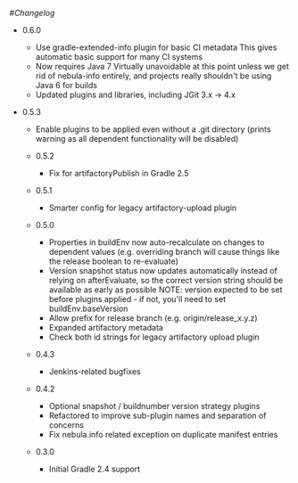 #*Changelog*
* 0.6.0
    - Use gradle-extended-info plugin for basic CI metadata
      This gives automatic basic support for many CI systems
    - Now requires Java 7
      Virtually unavoidable at this point unless we get rid of nebula-info
      entirely, and projects really shouldn't be using Java 6 for builds
    - Updated plugins and libraries, including JGit 3.x -> 4.x

* 0.5.3
    - Enable plugins to be applied even without a .git directory
      (prints warning as all dependent functionality will be disabled)

  * 0.5.2
    - Fix for artifactoryPublish in Gradle 2.5

  * 0.5.1
    - Smarter config for legacy artifactory-upload plugin

  * 0.5.0
    - Properties in buildEnv now auto-recalculate on changes to dependent values (e.g. overriding branch will cause things like the release boolean to re-evaluate)
    - Version snapshot status now updates automatically instead of relying on afterEvaluate, so the correct version string should be available as early as possible
      NOTE: version expected to be set before plugins applied - if not, you'll need to set buildEnv.baseVersion
    - Allow prefix for release branch (e.g. origin/release_x.y.z)
    - Expanded artifactory metadata
    - Check both id strings for legacy artifactory upload plugin

  * 0.4.3
    - Jenkins-related bugfixes

  * 0.4.2
    - Optional snapshot / buildnumber version strategy plugins
    - Refactored to improve sub-plugin names and separation of concerns
    - Fix nebula.info related exception on duplicate manifest entries

  * 0.3.0
    - Initial Gradle 2.4 support

